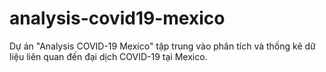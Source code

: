 # analysis-covid19-mexico
Dự án "Analysis COVID-19 Mexico" tập trung vào phân tích và thống kê dữ liệu liên quan đến đại dịch COVID-19 tại Mexico.
